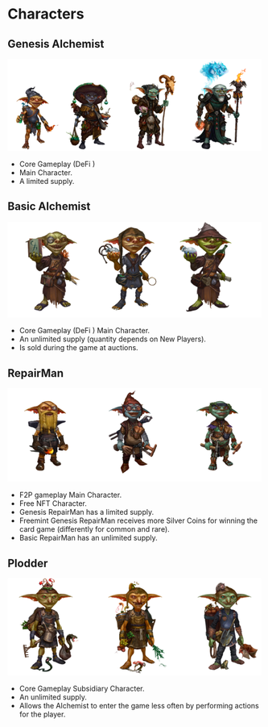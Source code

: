 # Characters

## Genesis Alchemist

![](images/1.2x.png)

- Core Gameplay (DeFi )
- Main Character.
- A limited supply.

## Basic Alchemist

![](images/2.2x.png)

- Core Gameplay (DeFi ) Main Character.
- An unlimited supply (quantity depends on New Players).
- Is sold during the game at auctions.

## RepairMan

![](images/3.2x.png)

- F2P gameplay Main Character.
- Free NFT Character.
- Genesis RepairMan has a limited supply.
- Freemint Genesis RepairMan receives more Silver Coins for winning the card game (differently for common and rare).
- Basic RepairMan has an unlimited supply.

## Plodder

![](images/4.2x.png)

- Core Gameplay Subsidiary Character.
- An unlimited supply.
- Allows the Alchemist to enter the game less often by performing actions for the player.
